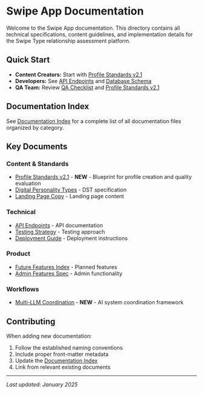 # Swipe App Documentation

Welcome to the Swipe App documentation. This directory contains all technical specifications, content guidelines, and implementation details for the Swipe Type relationship assessment platform.

## Quick Start

- **Content Creators:** Start with [Profile Standards v2.1](PROFILE_STANDARDS_V2.1.md)
- **Developers:** See [API Endpoints](API_ENDPOINTS.md) and [Database Schema](DATABASE_SCHEMA.md)
- **QA Team:** Review [QA Checklist](QA_CHECKLIST.md) and [Profile Standards v2.1](PROFILE_STANDARDS_V2.1.md)

## Documentation Index

See [Documentation Index](DOCUMENTATION_INDEX.md) for a complete list of all documentation files organized by category.

## Key Documents

### Content & Standards
- [Profile Standards v2.1](PROFILE_STANDARDS_V2.1.md) - **NEW** - Blueprint for profile creation and quality evaluation
- [Digital Personality Types](digital-personality-types.md) - DST specification
- [Landing Page Copy](LANDING_PAGE_COPY.md) - Landing page content

### Technical
- [API Endpoints](API_ENDPOINTS.md) - API documentation
- [Testing Strategy](TESTING_STRATEGY.md) - Testing approach
- [Deployment Guide](DEPLOYMENT_GUIDE.md) - Deployment instructions

### Product
- [Future Features Index](FUTURE_FEATURES_INDEX.md) - Planned features
- [Admin Features Spec](ADMIN_FEATURES_SPEC.md) - Admin functionality

### Workflows
- [Multi-LLM Coordination](MULTI_LLM_COORDINATION.md) - **NEW** - AI system coordination framework

## Contributing

When adding new documentation:
1. Follow the established naming conventions
2. Include proper front-matter metadata
3. Update the [Documentation Index](DOCUMENTATION_INDEX.md)
4. Link from relevant existing documents

---

*Last updated: January 2025*
